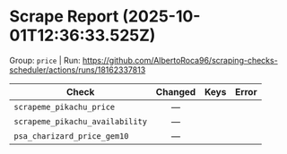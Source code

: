 # Scrape Report (2025-10-01T12:36:33.525Z)

Group: `price`  |  Run: https://github.com/AlbertoRoca96/scraping-checks-scheduler/actions/runs/18162337813

| Check | Changed | Keys | Error |
|---|:---:|:--|:--|
| `scrapeme_pikachu_price` | — |  |  |
| `scrapeme_pikachu_availability` | — |  |  |
| `psa_charizard_price_gem10` | — |  |  |
